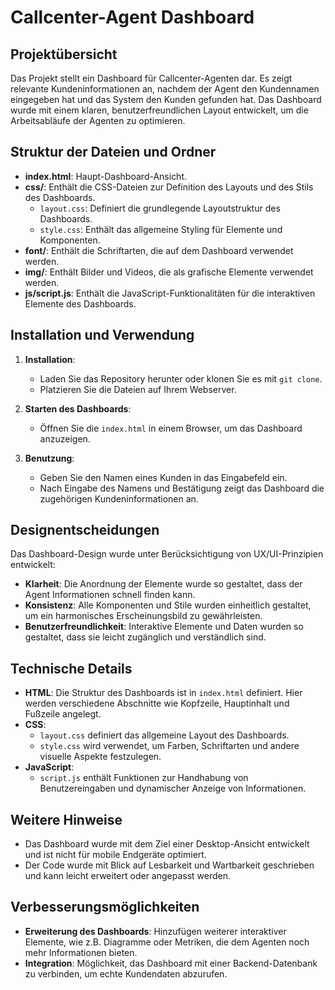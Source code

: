 # Callcenter-Agent Dashboard

## Projektübersicht

Das Projekt stellt ein Dashboard für Callcenter-Agenten dar. Es zeigt relevante Kundeninformationen an, nachdem der Agent den Kundennamen eingegeben hat und das System den Kunden gefunden hat. Das Dashboard wurde mit einem klaren, benutzerfreundlichen Layout entwickelt, um die Arbeitsabläufe der Agenten zu optimieren.

## Struktur der Dateien und Ordner

- **index.html**: Haupt-Dashboard-Ansicht.
- **css/**: Enthält die CSS-Dateien zur Definition des Layouts und des Stils des Dashboards.
  - `layout.css`: Definiert die grundlegende Layoutstruktur des Dashboards.
  - `style.css`: Enthält das allgemeine Styling für Elemente und Komponenten.
- **font/**: Enthält die Schriftarten, die auf dem Dashboard verwendet werden.
- **img/**: Enthält Bilder und Videos, die als grafische Elemente verwendet werden.
- **js/script.js**: Enthält die JavaScript-Funktionalitäten für die interaktiven Elemente des Dashboards.

## Installation und Verwendung

1. **Installation**:

   - Laden Sie das Repository herunter oder klonen Sie es mit `git clone`.
   - Platzieren Sie die Dateien auf Ihrem Webserver.

2. **Starten des Dashboards**:

   - Öffnen Sie die `index.html` in einem Browser, um das Dashboard anzuzeigen.

3. **Benutzung**:
   - Geben Sie den Namen eines Kunden in das Eingabefeld ein.
   - Nach Eingabe des Namens und Bestätigung zeigt das Dashboard die zugehörigen Kundeninformationen an.

## Designentscheidungen

Das Dashboard-Design wurde unter Berücksichtigung von UX/UI-Prinzipien entwickelt:

- **Klarheit**: Die Anordnung der Elemente wurde so gestaltet, dass der Agent Informationen schnell finden kann.
- **Konsistenz**: Alle Komponenten und Stile wurden einheitlich gestaltet, um ein harmonisches Erscheinungsbild zu gewährleisten.
- **Benutzerfreundlichkeit**: Interaktive Elemente und Daten wurden so gestaltet, dass sie leicht zugänglich und verständlich sind.

## Technische Details

- **HTML**: Die Struktur des Dashboards ist in `index.html` definiert. Hier werden verschiedene Abschnitte wie Kopfzeile, Hauptinhalt und Fußzeile angelegt.
- **CSS**:
  - `layout.css` definiert das allgemeine Layout des Dashboards.
  - `style.css` wird verwendet, um Farben, Schriftarten und andere visuelle Aspekte festzulegen.
- **JavaScript**:
  - `script.js` enthält Funktionen zur Handhabung von Benutzereingaben und dynamischer Anzeige von Informationen.

## Weitere Hinweise

- Das Dashboard wurde mit dem Ziel einer Desktop-Ansicht entwickelt und ist nicht für mobile Endgeräte optimiert.
- Der Code wurde mit Blick auf Lesbarkeit und Wartbarkeit geschrieben und kann leicht erweitert oder angepasst werden.

## Verbesserungsmöglichkeiten

- **Erweiterung des Dashboards**: Hinzufügen weiterer interaktiver Elemente, wie z.B. Diagramme oder Metriken, die dem Agenten noch mehr Informationen bieten.
- **Integration**: Möglichkeit, das Dashboard mit einer Backend-Datenbank zu verbinden, um echte Kundendaten abzurufen.

